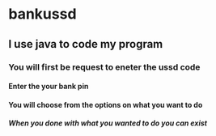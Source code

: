 # bankussd
## I use java to code my program
### You will first be request to eneter the ussd code
#### Enter the  your bank pin
#### You will choose from  the options on what you want to do
##### When you done with what you wanted to do you can exist
